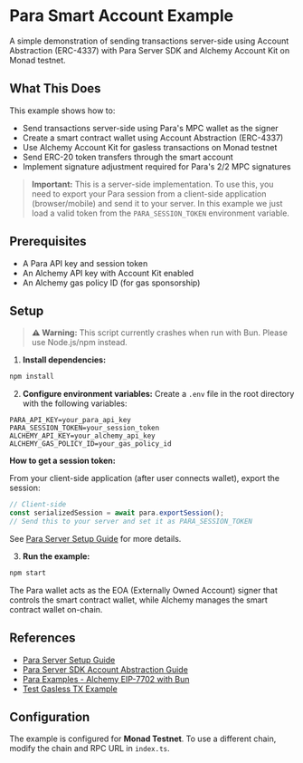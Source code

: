 # Para Smart Account Example

A simple demonstration of sending transactions server-side using Account Abstraction (ERC-4337) with Para Server SDK and Alchemy Account Kit on Monad testnet.

## What This Does

This example shows how to:
- Send transactions server-side using Para's MPC wallet as the signer
- Create a smart contract wallet using Account Abstraction (ERC-4337)
- Use Alchemy Account Kit for gasless transactions on Monad testnet
- Send ERC-20 token transfers through the smart account
- Implement signature adjustment required for Para's 2/2 MPC signatures

> **Important:** This is a server-side implementation. To use this, you need to export your Para session from a client-side application (browser/mobile) and send it to your server. In this example we just load a valid token from the `PARA_SESSION_TOKEN` environment variable.

## Prerequisites

- A Para API key and session token
- An Alchemy API key with Account Kit enabled
- An Alchemy gas policy ID (for gas sponsorship)

## Setup

> **⚠️ Warning:** This script currently crashes when run with Bun. Please use Node.js/npm instead.

1. **Install dependencies:**
```bash
npm install
```

2. **Configure environment variables:**
Create a `.env` file in the root directory with the following variables:
```env
PARA_API_KEY=your_para_api_key
PARA_SESSION_TOKEN=your_session_token
ALCHEMY_API_KEY=your_alchemy_api_key
ALCHEMY_GAS_POLICY_ID=your_gas_policy_id
```

   **How to get a session token:**
   
   From your client-side application (after user connects wallet), export the session:
   ```javascript
   // Client-side
   const serializedSession = await para.exportSession();
   // Send this to your server and set it as PARA_SESSION_TOKEN
   ```
   
   See [Para Server Setup Guide](https://docs.getpara.com/v2/server/setup) for more details.

3. **Run the example:**
```bash
npm start
```

The Para wallet acts as the EOA (Externally Owned Account) signer that controls the smart contract wallet, while Alchemy manages the smart contract wallet on-chain.

## References

- [Para Server Setup Guide](https://docs.getpara.com/v2/server/setup)
- [Para Server SDK Account Abstraction Guide](https://docs.getpara.com/v2/server/guides/account-abstraction)
- [Para Examples - Alchemy EIP-7702 with Bun](https://github.com/getpara/examples-hub/blob/2.0.0-alpha/server/with-bun/src/routes/signWithAlchemyEIP7702.ts)
- [Test Gasless TX Example](https://github.com/Vinhhjk/test-gasless-tx)

## Configuration

The example is configured for **Monad Testnet**. To use a different chain, modify the chain and RPC URL in `index.ts`.
